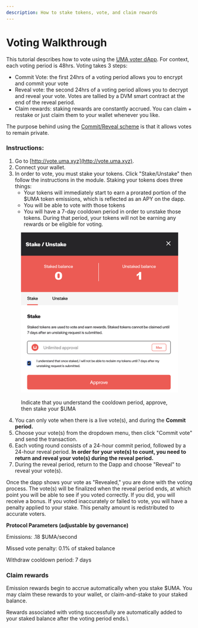 ```yaml
---
description: How to stake tokens, vote, and claim rewards
---
```


# Voting Walkthrough

This tutorial describes how to vote using the [UMA voter dApp](https://vote.uma.xyz/). For context, each voting period is 48hrs. Voting takes 3 steps:

* Commit Vote: the first 24hrs of a voting period allows you to encrypt and commit your vote
* Reveal vote: the second 24hrs of a voting period allows you to decrypt and reveal your vote. Votes are tallied by a DVM smart contract at the end of the reveal period.
* Claim rewards: staking rewards are constantly accrued. You can claim + restake or just claim them to your wallet whenever you like.

The purpose behind using the [Commit/Reveal scheme](https://www.gitcoin.co/blog/commit-reveal-scheme-on-ethereum) is that it allows votes to remain private.

### Instructions:

1. Go to [http://vote.uma.xyz](http://vote.uma.xyz).
2. Connect your wallet.
3. In order to vote, you must stake your tokens. Click "Stake/Unstake" then follow the instructions in the module. Staking your tokens does three things:
   * Your tokens will immediately start to earn a prorated portion of the $UMA token emissions, which is reflected as an APY on the dapp.
   * You will be able to vote with those tokens
   * You will have a 7-day cooldown period in order to unstake those tokens. During that period, your tokens will not be earning any rewards or be eligible for voting.

<figure><img src="../../.gitbook/assets/image (3) (2) (1).png" alt=""><figcaption><p>Indicate that you understand the cooldown period, approve, then stake your $UMA</p></figcaption></figure>

4. You can only vote when there is a live vote(s), and during the **Commit period.**&#x20;
5. Choose your vote(s) from the dropdown menu, then click "Commit vote" and send the transaction.&#x20;
6. Each voting round consists of a 24-hour commit period, followed by a 24-hour reveal period. **In order for your vote(s) to count, you need to return and reveal your vote(s) during the reveal period.**
7. During the reveal period, return to the Dapp and choose "Reveal" to reveal your vote(s).&#x20;

Once the dapp shows your vote as "Revealed," you are done with the voting process. The vote(s) will be finalized when the reveal period ends, at which point you will be able to see if you voted correctly. If you did, you will receive a bonus. If you voted inaccurately or failed to vote, you will have a penalty applied to your stake. This penalty amount is redistributed to accurate voters.

**Protocol Parameters (adjustable by governance)**

Emissions: .18 $UMA/second

Missed vote penalty: 0.1% of staked balance

Withdraw cooldown period: 7 days

### Claim rewards

Emission rewards begin to accrue automatically when you stake $UMA. You may claim these rewards to your wallet, or claim-and-stake to your staked balance.&#x20;

Rewards associated with voting successfully are automatically added to your staked balance after the voting period ends.\
